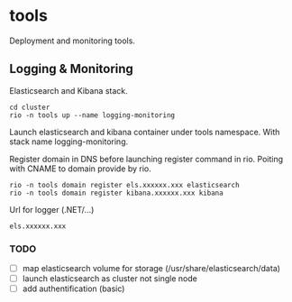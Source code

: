 # tools
Deployment and monitoring tools.


## Logging & Monitoring
Elasticsearch and Kibana stack.

```
cd cluster
rio -n tools up --name logging-monitoring
```

Launch elasticsearch and kibana container under tools namespace. With stack name logging-monitoring.

Register domain in DNS before launching register command in rio.
Poiting with CNAME to domain provide by rio.
```
rio -n tools domain register els.xxxxxx.xxx elasticsearch
rio -n tools domain register kibana.xxxxxx.xxx kibana
```


Url for logger (.NET/...)
```
els.xxxxxx.xxx
```

### TODO
- [ ] map elasticsearch volume for storage (/usr/share/elasticsearch/data)
- [ ] launch elasticsearch as cluster not single node
- [ ] add authentification (basic)